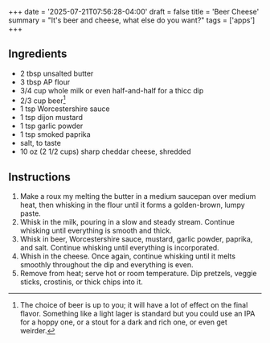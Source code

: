 +++
date = '2025-07-21T07:56:28-04:00'
draft = false
title = 'Beer Cheese'
summary = "It's beer and cheese, what else do you want?"
tags = ['apps']
+++

## Ingredients
- 2 tbsp unsalted butter
- 3 tbsp AP flour
- 3/4 cup whole milk or even half-and-half for a thicc dip
- 2/3 cup beer[^1]
- 1 tsp Worcestershire sauce
- 1 tsp dijon mustard
- 1 tsp garlic powder
- 1 tsp smoked paprika
- salt, to taste
- 10 oz (2 1/2 cups) sharp cheddar cheese, shredded

## Instructions

1. Make a roux my melting the butter in a medium saucepan over medium heat, then whisking in the flour until it forms a golden-brown, lumpy paste.
2. Whisk in the milk, pouring in a slow and steady stream. Continue whisking until everything is smooth and thick.
3. Whisk in beer, Worcestershire sauce, mustard, garlic powder, paprika, and salt. Continue whisking until everything is incorporated.
4. Whish in the cheese. Once again, continue whisking until it melts smoothly throughout the dip and everything is even.
5. Remove from heat; serve hot or room temperature. Dip pretzels, veggie sticks, crostinis, or thick chips into it.

[^1]: The choice of beer is up to you; it will have a lot of effect on the final flavor. Something like a light lager is standard but you could use an IPA for a hoppy one, or a stout for a dark and rich one, or even get weirder.

